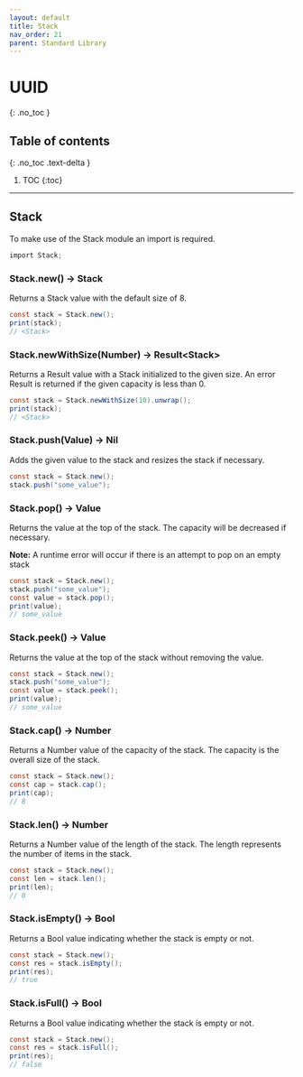 ```yaml
---
layout: default
title: Stack
nav_order: 21
parent: Standard Library
---
```


# UUID
{: .no_toc }

## Table of contents
{: .no_toc .text-delta }

1. TOC
{:toc}

---

## Stack

To make use of the Stack module an import is required.

```cs
import Stack;
```

### Stack.new() -> Stack

Returns a Stack value with the default size of 8.

```cs
const stack = Stack.new();
print(stack);
// <Stack>
```

### Stack.newWithSize(Number) -> Result\<Stack>

Returns a Result value with a Stack initialized to the given size. An error Result is returned if the given capacity is less than 0.

```cs
const stack = Stack.newWithSize(10).unwrap();
print(stack);
// <Stack>
```

### Stack.push(Value) -> Nil

Adds the given value to the stack and resizes the stack if necessary.

```cs
const stack = Stack.new();
stack.push("some_value");
```

### Stack.pop() -> Value

Returns the value at the top of the stack. The capacity will be decreased if necessary.

**Note:** A runtime error will occur if there is an attempt to pop on an empty stack

```cs
const stack = Stack.new();
stack.push("some_value");
const value = stack.pop();
print(value);
// some_value
```

### Stack.peek() -> Value

Returns the value at the top of the stack without removing the value.

```cs
const stack = Stack.new();
stack.push("some_value");
const value = stack.peek();
print(value);
// some_value
```

### Stack.cap() -> Number

Returns a Number value of the capacity of the stack. The capacity is the overall size of the stack.

```cs
const stack = Stack.new();
const cap = stack.cap();
print(cap);
// 8
```

### Stack.len() -> Number

Returns a Number value of the length of the stack. The length represents the number of items in the stack.

```cs
const stack = Stack.new();
const len = stack.len();
print(len);
// 0
```

### Stack.isEmpty() -> Bool

Returns a Bool value indicating whether the stack is empty or not.

```cs
const stack = Stack.new();
const res = stack.isEmpty();
print(res);
// true
```

### Stack.isFull() -> Bool

Returns a Bool value indicating whether the stack is empty or not.

```cs
const stack = Stack.new();
const res = stack.isFull();
print(res);
// false
```
